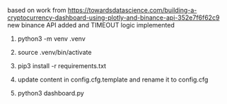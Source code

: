 based on work from https://towardsdatascience.com/building-a-cryptocurrency-dashboard-using-plotly-and-binance-api-352e7f6f62c9
new binance API added and TIMEOUT logic implemented 

1. python3 -m venv .venv

2. source .venv/bin/activate

3. pip3 install -r requirements.txt

4. update content in config.cfg.template and rename it to config.cfg

5. python3 dashboard.py 
